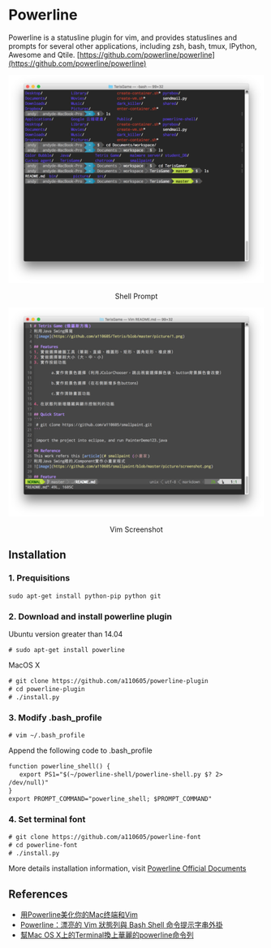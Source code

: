 # Powerline 
Powerline is a statusline plugin for vim, and provides statuslines and prompts for several other applications, including zsh, bash, tmux, IPython, Awesome and Qtile.
[https://github.com/powerline/powerline](https://github.com/powerline/powerline)

![image](https://github.com/a110605/powerline-plugin/blob/master/picture/shell.png)
<p align="center">
Shell Prompt 
</p> 

![image](https://github.com/a110605/powerline-plugin/blob/master/picture/vim.png)
<p align="center">
Vim Screenshot
</p> 

## Installation
### 1. Prequisitions
```
sudo apt-get install python-pip python git
```
### 2. Download and install powerline plugin


Ubuntu version greater than 14.04 

```
# sudo apt-get install powerline
```

MacOS X

```
# git clone https://github.com/a110605/powerline-plugin
# cd powerline-plugin
# ./install.py
```

### 3. Modify .bash_profile
```
# vim ~/.bash_profile
```

Append the following code to .bash_profile  

```
function powerline_shell() {
   export PS1="$(~/powerline-shell/powerline-shell.py $? 2> /dev/null)"
}
export PROMPT_COMMAND="powerline_shell; $PROMPT_COMMAND"
```

### 4. Set terminal font
```
# git clone https://github.com/a110605/powerline-font
# cd powerline-font
# ./install.py
```

More details installation information, visit [Powerline Official Documents](https://powerline.readthedocs.io/en/latest/) 

## References
- [用Powerline美化你的Mac终端和Vim](http://www.jianshu.com/p/68ef9d2e1653)
- [Powerline：漂亮的 Vim 狀態列與 Bash Shell 命令提示字串外掛](https://blog.gtwang.org/linux/powerline-adds-powerful-statuslines-and-prompts-to-vim-and-bash/)
- [幫Mac OS X上的Terminal換上華麗的powerline命令列](http://mjj.logdown.com/posts/241370-help-terminal-on-mac-os-x-for-gorgeous-powerline-on-the-command-line)




 

 
